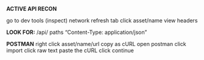 
**ACTIVE API RECON**

go to dev tools (inspect)
network
refresh tab
click asset/name
view headers

**LOOK FOR:**
/api/ paths
“Content-Type: application/json”

**POSTMAN**
right click asset/name/url
copy as cURL
open postman
click import
click raw text
paste the cURL
click continue